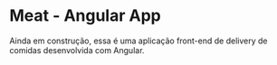 # Meat - Angular App

Ainda em construção, essa é uma aplicação front-end de delivery de comidas desenvolvida com Angular.
